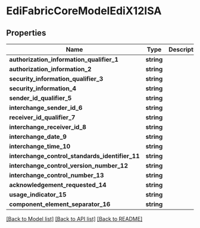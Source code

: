 # EdiFabricCoreModelEdiX12ISA

## Properties
Name | Type | Description | Notes
------------ | ------------- | ------------- | -------------
**authorization_information_qualifier_1** | **string** |  | [optional] 
**authorization_information_2** | **string** |  | [optional] 
**security_information_qualifier_3** | **string** |  | [optional] 
**security_information_4** | **string** |  | [optional] 
**sender_id_qualifier_5** | **string** |  | [optional] 
**interchange_sender_id_6** | **string** |  | [optional] 
**receiver_id_qualifier_7** | **string** |  | [optional] 
**interchange_receiver_id_8** | **string** |  | [optional] 
**interchange_date_9** | **string** |  | [optional] 
**interchange_time_10** | **string** |  | [optional] 
**interchange_control_standards_identifier_11** | **string** |  | [optional] 
**interchange_control_version_number_12** | **string** |  | [optional] 
**interchange_control_number_13** | **string** |  | [optional] 
**acknowledgement_requested_14** | **string** |  | [optional] 
**usage_indicator_15** | **string** |  | [optional] 
**component_element_separator_16** | **string** |  | [optional] 

[[Back to Model list]](../README.md#documentation-for-models) [[Back to API list]](../README.md#documentation-for-api-endpoints) [[Back to README]](../README.md)


